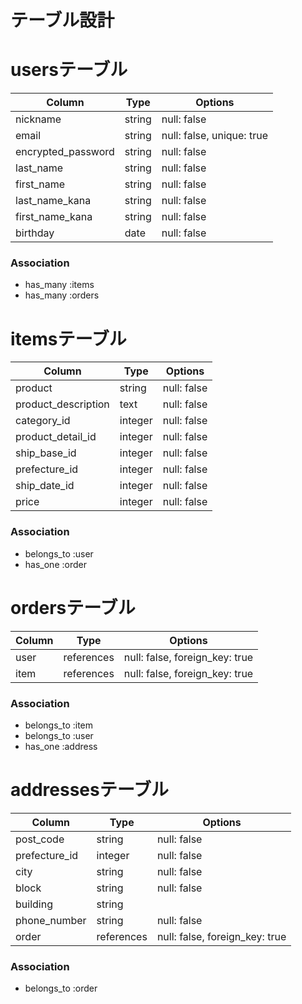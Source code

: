 # テーブル設計

# usersテーブル
| Column             | Type   | Options     |
| ------------------ | ------ | ----------- |
| nickname           | string | null: false |
| email              | string | null: false, unique: true |
| encrypted_password | string | null: false |
| last_name          | string | null: false |
| first_name         | string | null: false |
| last_name_kana     | string | null: false |
| first_name_kana    | string | null: false |
| birthday           | date   | null: false |

### Association
- has_many :items
- has_many :orders

# itemsテーブル
| Column                 | Type       | Options                        |
| ---------------------- | ---------- | ------------------------------ |
| product                | string     | null: false                    |
| product_description    | text       | null: false                    |
| category_id            | integer    | null: false                    |
| product_detail_id      | integer    | null: false                    |
| ship_base_id           | integer    | null: false                    |
| prefecture_id          | integer    | null: false                    |
| ship_date_id           | integer    | null: false                    |
| price                  | integer    | null: false                    |

### Association
- belongs_to :user
- has_one :order

# ordersテーブル
| Column     | Type       | Options                        |
| ---------- | ---------- | ------------------------------ |
| user       | references | null: false, foreign_key: true |
| item       | references | null: false, foreign_key: true |

### Association
- belongs_to :item
- belongs_to :user
- has_one :address

# addressesテーブル
| Column         | Type       | Options                        |
| ---------------| ---------- | ------------------------------ |
| post_code      | string     | null: false                    |
| prefecture_id  | integer    | null: false                    |
| city           | string     | null: false                    |
| block          | string     | null: false                    |
| building       | string     |                                |
| phone_number   | string     | null: false                    |
| order          | references | null: false, foreign_key: true |

### Association
- belongs_to :order
